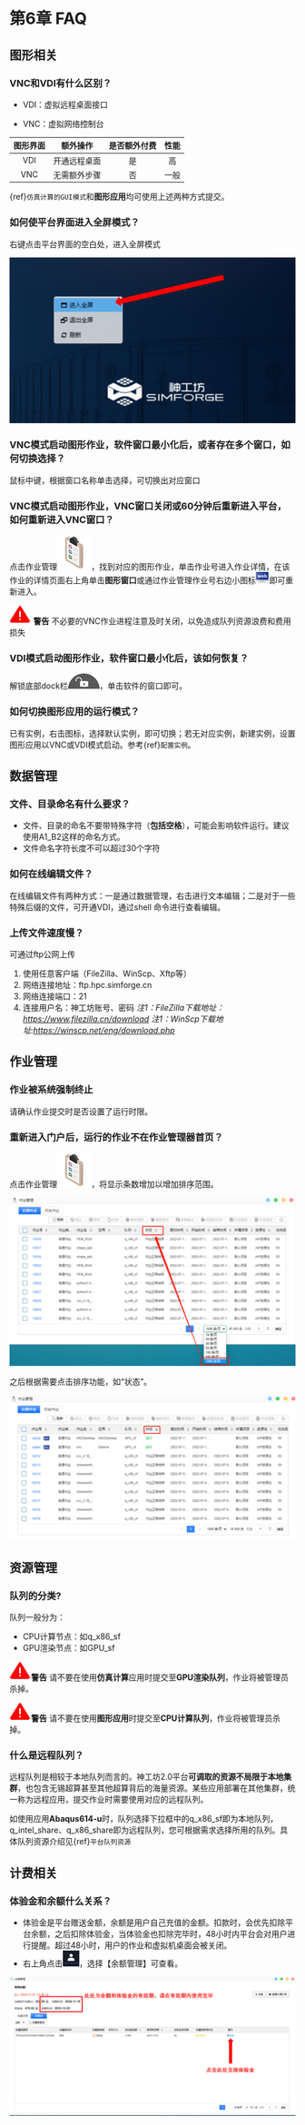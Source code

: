# 第6章 FAQ
## 图形相关

### VNC和VDI有什么区别？

- VDI：虚拟远程桌面接口

- VNC：虚拟网络控制台

|  图形界面   | 额外操作  | 是否额外付费 |  性能 |
|  :----:  | :----:  |  :----:  |  :----:  | 
| VDI  | 开通远程桌面|是 | 高 |
| VNC  | 无需额外步骤 | 否 | 一般 |

{ref}`仿真计算的GUI模式`和**图形应用**均可使用上述两种方式提交。

### 如何使平台界面进入全屏模式？

右键点击平台界面的空白处，进入全屏模式

![全屏](figs/faq/quanping.png)

### VNC模式启动图形作业，软件窗口最小化后，或者存在多个窗口，如何切换选择？

鼠标中键，根据窗口名称单击选择，可切换出对应窗口

### VNC模式启动图形作业，VNC窗口关闭或60分钟后重新进入平台，如何重新进入VNC窗口？

点击作业管理![](figs/fre/work_mgt.png)，找到对应的图形作业，单击作业号进入作业详情，在该作业的详情页面右上角单击**图形窗口**或通过作业管理作业号右边小图标![](figs/web.png)即可重新进入。

![](figs/warn.png) **警告** 
不必要的VNC作业进程注意及时关闭，以免造成队列资源浪费和费用损失

### VDI模式启动图形作业，软件窗口最小化后，该如何恢复？

解锁底部dock栏![](figs/fre/unlock.png)，单击软件的窗口即可。

### 如何切换图形应用的运行模式？

已有实例，右击图标，选择默认实例，即可切换；若无对应实例，新建实例，设置图形应用以VNC或VDI模式启动。参考{ref}`配置实例`。

## 数据管理
### 文件、目录命名有什么要求？

- 文件、目录的命名不要带特殊字符（**包括空格**），可能会影响软件运行。建议使用A1_B2这样的命名方式。
- 文件命名字符长度不可以超过30个字符

### 如何在线编辑文件？

在线编辑文件有两种方式：一是通过数据管理，右击进行文本编辑；二是对于一些特殊后缀的文件，可开通VDI，通过shell 命令进行查看编辑。

### 上传文件速度慢？

可通过ftp公网上传

1. 使用任意客户端（FileZilla、WinScp、Xftp等）
2. 网络连接地址：ftp.hpc.simforge.cn
3. 网络连接端口：21
4. 连接用户名：神工坊账号、密码
*注1：FileZilla下载地址：https://www.filezilla.cn/download*
*注1：WinScp下载地址:https://winscp.net/eng/download.php*

## 作业管理

### 作业被系统强制终止

请确认作业提交时是否设置了运行时限。

### 重新进入门户后，运行的作业不在作业管理器首页？
点击作业管理![](figs/fre/work_mgt.png)，将显示条数增加以增加排序范围。

![](figs/faq/shaixuan.png)

之后根据需要点击排序功能，如“状态”。

![](figs/faq/shaixuan2.png)

## 资源管理
### 队列的分类?

队列一般分为：
- CPU计算节点：如q_x86_sf
- GPU渲染节点：如GPU_sf

![](figs/warn.png)**警告** 请不要在使用**仿真计算**应用时提交至**GPU渲染队列**，作业将被管理员杀掉。

![](figs/warn.png)**警告** 请不要在使用**图形应用**时提交至**CPU计算队列**，作业将被管理员杀掉。

### 什么是远程队列？

远程队列是相较于本地队列而言的。神工坊2.0平台**可调取的资源不局限于本地集群**，也包含无锡超算甚至其他超算背后的海量资源。某些应用部署在其他集群，统一称为远程应用，提交作业时需要使用对应的远程队列。

如使用应用**Abaqus614-u**时，队列选择下拉框中的q_x86_sf即为本地队列，q_intel_share、q_x86_share即为远程队列，您可根据需求选择所用的队列。具体队列资源介绍见{ref}`平台队列资源`

## 计费相关

### 体验金和余额什么关系？

- 体验金是平台赠送金额，余额是用户自己充值的金额。扣款时，会优先扣除平台余额，之后扣除体验金，当体验金也扣除完毕时，48小时内平台会对用户进行提醒。超过48小时，用户的作业和虚拟机桌面会被关闭。
- 右上角点击![人](figs/faq/people.png)，选择【余额管理】可查看。

![余额管理](figs/faq/trial_fee.png)
